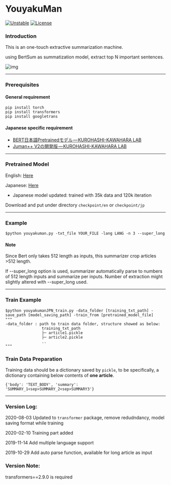 # YouyakuMan

 [![Unstable](https://poser.pugx.org/ali-irawan/xtra/v/unstable.svg)](*https://poser.pugx.org/ali-irawan/xtra/v/unstable.svg*)  [![License](https://poser.pugx.org/ali-irawan/xtra/license.svg)](*https://poser.pugx.org/ali-irawan/xtra/license.svg*)

### Introduction

This is an one-touch extractive summarization machine.

using BertSum as summatization model, extract top N important sentences.

![img](https://cdn-images-1.medium.com/max/800/1*NRamBWCtYuS8U6pqpnDiJQ.png)

---

### Prerequisites

#### General requirement

```
pip install torch
pip install transformers
pip install googletrans
```

#### Japanese specific requirement

- [BERT日本語Pretrainedモデル — KUROHASHI-KAWAHARA LAB](http://nlp.ist.i.kyoto-u.ac.jp/index.php?BERT日本語Pretrainedモデル)
- [Juman++ V2の開発版](https://github.com/ku-nlp/jumanpp)[ — KUROHASHI-KAWAHARA LAB](http://nlp.ist.i.kyoto-u.ac.jp/index.php?BERT日本語Pretrainedモデル)

---

### Pretrained Model

English: [Here](https://drive.google.com/open?id=1wxf6zTTrhYGmUTVHVMxGpl_GLaZAC1ye)

Japanese: [Here](https://drive.google.com/file/d/1BBjg0LI8VAgpKT6QN1ah1S49mlUhbM1h/view?usp=sharing)

* Japanese model updated: trained with 35k data and 120k iteration

Download and put under directory `checkpoint/en` or `checkpoint/jp`

---

### Example

```
$python youyakuman.py -txt_file YOUR_FILE -lang LANG -n 3 --super_long
```

#### Note

Since Bert only takes 512 length as inputs, this summarizer crop articles >512 length.

If --super_long option is used, summarizer automatically parse to numbers of 512 length inputs and summarize per inputs. Number of extraction might slightly altered with --super_long used.

---

### Train Example

```
$python youyakumanJPN_train.py -data_folder [training_txt_path] -save_path [model_saving_path] -train_from [pretrained_model_file]
"""
-data_folder : path to train data folder, structure showed as below:
                training_txt_path
                ├─ article1.pickle
                ├─ article2.pickle
                ..    
"""
```

### Train Data Preparation

Training data should be a dictionary saved by `pickle`, to be specifically, a dictionary containing below contents of **one article**.

```
{'body': 'TEXT_BODY', 'summary': 'SUMMARY_1<sep>SUMMARY_2<sep>SUMMARY3'}
```

---
### Version Log:

2020-08-03  Updated to `transformer` package, remove redudndancy, model saving format while training

2020-02-10  Training part added

2019-11-14  Add multiple language support

2019-10-29 	Add auto parse function, available for long article as input

### Version Note:
transformers==2.9.0 is required